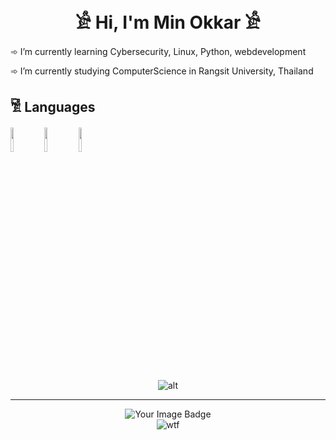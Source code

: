 <link rel="stylesheet" type='text/css' href="https://cdn.jsdelivr.net/gh/devicons/devicon@latest/devicon.min.css" />

<h1 align="center">𓀀 Hi, I'm Min Okkar 𓀀</h1>
 <p>➾ I’m currently learning Cybersecurity, Linux, Python, webdevelopment</p>
 <p>➾ I’m currently studying ComputerScience in Rangsit University, Thailand</p>

 <h2>𓀅 Languages</h2>
 <div display="flex">
<img width="10%" src="https://cdn.jsdelivr.net/gh/devicons/devicon@latest/icons/python/python-original.svg" />
<img width="10%" src="https://cdn.jsdelivr.net/gh/devicons/devicon@latest/icons/javascript/javascript-plain.svg" />
<img width="10%" src="https://cdn.jsdelivr.net/gh/devicons/devicon@latest/icons/bash/bash-original.svg" />
</div>

<p align="center">
   <i class="devicon-python-plain"></i>
    <img src="https://github-readme-stats.vercel.app/api/top-langs/?username=MinOkkar&theme=dark&hide_langs_below=1" alt="alt">
</p>
<hr>
<p align="center">
    <img src="https://tryhackme-badges.s3.amazonaws.com/Okami101.png" alt="Your Image Badge" />
    <br>
    <img src="https://github.com/user-attachments/assets/f22a5891-5141-41f6-8178-3828e4e1b76a" alt='wtf'>
</p>

